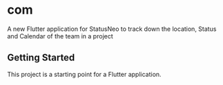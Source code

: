 # com

A new Flutter application for StatusNeo to track down the location, Status and Calendar of the team in a project

## Getting Started

This project is a starting point for a Flutter application.


